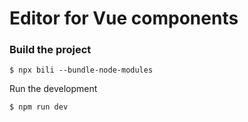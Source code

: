 # Editor for Vue components

### Build the project 
```
$ npx bili --bundle-node-modules
```

Run the development

```
$ npm run dev
```

